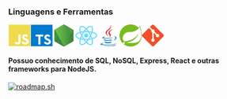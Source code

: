 ### Linguagens e Ferramentas
<div style="display: flex"><br>
  <img align="center" alt="JavaScript" height="45" width="45" src="https://raw.githubusercontent.com/devicons/devicon/master/icons/javascript/javascript-plain.svg">
  <img align="center" alt="TypeScript" height="45" width="45" src="https://raw.githubusercontent.com/devicons/devicon/55609aa5bd817ff167afce0d965585c92040787a/icons/typescript/typescript-original.svg">
  <img align="center" alt="Node" height="45" width="45" src="https://raw.githubusercontent.com/devicons/devicon/55609aa5bd817ff167afce0d965585c92040787a/icons/nodejs/nodejs-original.svg">
  <img align="center" alt="React" height="45" width="45" src="https://raw.githubusercontent.com/devicons/devicon/55609aa5bd817ff167afce0d965585c92040787a/icons/react/react-original.svg">
  <img align="center" alt="Java" height="45" width="45" src="https://raw.githubusercontent.com/devicons/devicon/55609aa5bd817ff167afce0d965585c92040787a/icons/java/java-original.svg">
  <img align="center" alt="Spring Framework" height="45" width="45" src="https://raw.githubusercontent.com/devicons/devicon/55609aa5bd817ff167afce0d965585c92040787a/icons/spring/spring-original.svg">
  <img align="center" alt="Git" height="45" width="45" src="https://raw.githubusercontent.com/devicons/devicon/55609aa5bd817ff167afce0d965585c92040787a/icons/git/git-original.svg">
</div>

#### Possuo conhecimento de SQL, NoSQL, Express, React e outras frameworks para NodeJS.

[![roadmap.sh](https://api.roadmap.sh/v1-badge/wide/6489f36635999ac82373d12d?variant=dark)](https://roadmap.sh)
